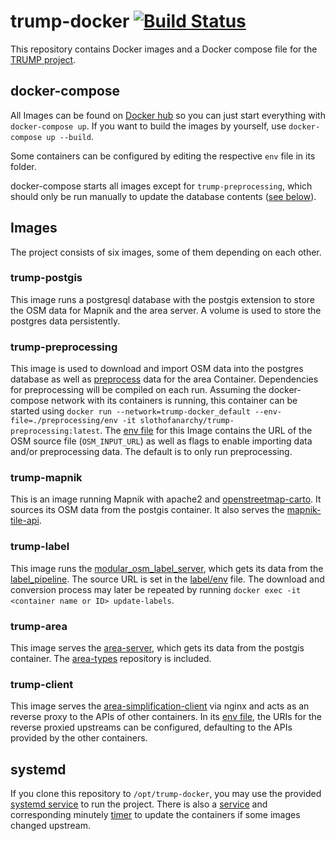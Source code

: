 # trump-docker [![Build Status](https://travis-ci.org/trump-fmi/trump-docker.svg?branch=master)](https://travis-ci.org/trump-fmi/trump-docker)

This repository contains Docker images and a Docker compose file for the [TRUMP project](http://seeigel.informatik.uni-stuttgart.de).

## docker-compose

All Images can be found on [Docker hub](https://hub.docker.com/u/slothofanarchy) so you can just start everything with `docker-compose up`.
If you want to build the images by yourself, use `docker-compose up --build`.

Some containers can be configured by editing the respective `env` file in its folder.

docker-compose starts all images except for `trump-preprocessing`, which should only be run manually to update the database contents ([see below](#trump-preprocessing)).

## Images

The project consists of six images, some of them depending on each other.

### trump-postgis

This image runs a postgresql database with the postgis extension to store the OSM data for Mapnik and the area server.
A volume is used to store the postgres data persistently.

### trump-preprocessing

This image is used to download and import OSM data into the postgres database as well as [preprocess](https://github.com/trump-fmi/area-preprocessing) data for the area Container.
Dependencies for preprocessing will be compiled on each run.
Assuming the docker-compose network with its containers is running, this container can be started using `docker run --network=trump-docker_default --env-file=./preprocessing/env -it slothofanarchy/trump-preprocessing:latest`.
The [env file](preprocessing/env) for this Image contains the URL of the OSM source file (`OSM_INPUT_URL`) as well as flags to enable importing data and/or preprocessing data.
The default is to only run preprocessing.

### trump-mapnik

This is an image running Mapnik with apache2 and [openstreetmap-carto](https://github.com/gravitystorm/openstreetmap-carto).
It sources its OSM data from the postgis container.
It also serves the [mapnik-tile-api](https://travis-ci.org/trump-fmi/mapnik-tile-api).

### trump-label

This image runs the [modular_osm_label_server](https://github.com/trump-fmi/modular_osm_label_server), which gets its data from the [label_pipeline](https://github.com/trump-fmi/label_pipeline).
The source URL is set in the [label/env](label/env) file.
The download and conversion process may later be repeated by running `docker exec -it <container name or ID> update-labels`.

### trump-area

This image serves the [area-server](https://github.com/trump-fmi/area-server), which gets its data from the postgis container.
The [area-types](https://github.com/trump-fmi/area-types) repository is included.

### trump-client

This image serves the [area-simplification-client](https://github.com/trump-fmi/area-simplification-client) via nginx and acts as an reverse proxy to the APIs of other containers.
In its [env file](client/env), the URIs for the reverse proxied upstreams can be configured, defaulting to the APIs provided by the other containers.

## systemd

If you clone this repository to `/opt/trump-docker`, you may use the provided [systemd service](trump.service) to run the project.
There is also a [service](docker-pull.service) and corresponding minutely [timer](docker-pull.timer) to update the containers if some images changed upstream.
